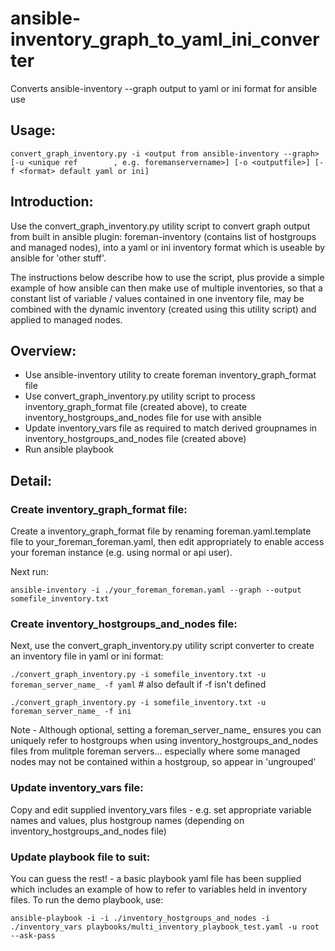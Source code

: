 # ansible-inventory_graph_to_yaml_ini_converter
Converts ansible-inventory --graph output to yaml or ini format for ansible use

## Usage:
`convert_graph_inventory.py -i <output from ansible-inventory --graph> [-u <unique ref        , e.g. foremanservername>] [-o <outputfile>] [-f <format> default yaml or ini]`

## Introduction:
Use the convert_graph_inventory.py utility script to convert graph output from built in ansible plugin: foreman-inventory (contains list of hostgroups and managed nodes), into a yaml or ini inventory format which is useable by ansible for 'other stuff'.

The instructions below describe how to use the script, plus provide a simple example of how ansible can then make use of multiple inventories, so that a constant list of variable / values contained in one inventory file, may be combined with the dynamic inventory (created using this utility script) and applied to managed nodes.

## Overview:
- Use ansible-inventory utility to create foreman inventory_graph_format file
- Use convert_graph_inventory.py utility script to process inventory_graph_format file (created above), to create inventory_hostgroups_and_nodes file for use with ansible
- Update inventory_vars file as required to match derived groupnames in inventory_hostgroups_and_nodes file (created above)
- Run ansible playbook

## Detail:

### Create inventory_graph_format file:
Create a inventory_graph_format file by renaming foreman.yaml.template file to your_foreman_foreman.yaml, then edit appropriately to enable access your foreman instance (e.g. using normal or api user).

Next run:

`ansible-inventory -i ./your_foreman_foreman.yaml --graph --output somefile_inventory.txt`

### Create inventory_hostgroups_and_nodes file:
Next, use the convert_graph_inventory.py utility script converter to create an inventory file in yaml or ini format:

`./convert_graph_inventory.py -i somefile_inventory.txt -u foreman_server_name_ -f yaml` # also default if -f isn't defined

`./convert_graph_inventory.py -i somefile_inventory.txt -u foreman_server_name_ -f ini`

Note - Although optional, setting a foreman_server_name_ ensures you can uniquely refer to hostgroups when using inventory_hostgroups_and_nodes files from mulitple foreman servers... especially where some managed nodes may not be contained within a hostgroup, so appear in 'ungrouped'

### Update inventory_vars file:
Copy and edit supplied inventory_vars files - e.g. set appropriate variable names and values, plus hostgroup names (depending on inventory_hostgroups_and_nodes file)

### Update playbook file to suit:
You can guess the rest! - a basic playbook yaml file has been supplied which includes an example of how to refer to variables held in inventory files. To run the demo playbook, use:

`ansible-playbook -i -i ./inventory_hostgroups_and_nodes -i ./inventory_vars playbooks/multi_inventory_playbook_test.yaml -u root --ask-pass`

